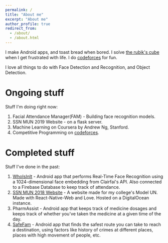 ```yaml
---
permalink: /
title: "About me"
excerpt: "About me"
author_profile: true
redirect_from: 
  - /about/
  - /about.html
---
```


I make Android apps, and toast bread when bored.
I solve [the rubik's cube](https://www.worldcubeassociation.org/persons/2015SRIN10) when I get frustrated with life.
I do [codeforces](https://codeforces.com/profile/srinath2309) for fun.

I love all things to do with Face Detection and Recognition, and Object Detection.

Ongoing stuff
======
Stuff I'm doing right now:

1. Facial Attendance Manager(FAM) - Building face recognition models.
1. SSN MUN 2019 Website - on a flask server.
1. Machine Learning on Coursera by Andrew Ng, Stanford.
1. Competitive Programming on [codeforces](https://codeforces.com/profile/srinath2309).

Completed stuff
======
Stuff I've done in the past:

1. [WhoIsInIt](https://github.com/srinathvrao/WhoIsInIt) - Android app that performs Real-Time Face Recognition using a 1024-dimensional face embedding from Clairfai's API. Also connected to a Firebase Database to keep track of attendance.
1. [SSN MUN 2018 Website](https://github.com/srinathvrao/SSN-MUN-2018) - A website made for my college's Model UN. Made with React-Native-Web and Love. Hosted on a DigitalOcean instance.
1. PharmAssist - Android app that keeps track of medicine dosages and keeps track of whether you've taken the medicine at a given time of the day.
1. [SafeFam](https://github.com/srinathvrao/safefam) - Android app that finds the safest route you can take to reach a destination, using factors like history of crimes at different places, places with high movement of people, etc.
